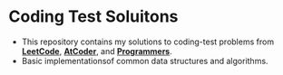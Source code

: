 # Coding Test Soluitons

* This repository contains my solutions to coding-test problems from [**LeetCode**](https://leetcode.com/problemset/), [**AtCoder**](https://kenkoooo.com/atcoder/#/table/), and [**Programmers**](https://school.programmers.co.kr/learn/challenges?order=recent).
* Basic implementationsof common data structures and algorithms.
